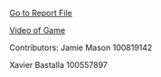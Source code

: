 [Go to Report File](https://github.com/jamie-mason/ComputerGraphicsAssignment/blob/main/computerGraphicsAssignment1/Report%20for%20computer%20graphics%20Project.pdf)

[Video of Game](https://www.youtube.com/watch?v=NQcVXgRch6I)

Contributors: 
Jamie Mason 100819142

Xavier Bastalla 100557897
